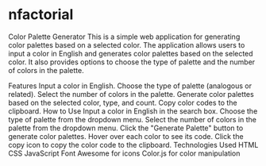 # nfactorial

Color Palette Generator
This is a simple web application for generating color palettes based on a selected color. The application allows users to input a color in English and generates color palettes based on the selected color. It also provides options to choose the type of palette and the number of colors in the palette.

Features
Input a color in English.
Choose the type of palette (analogous or related).
Select the number of colors in the palette.
Generate color palettes based on the selected color, type, and count.
Copy color codes to the clipboard.
How to Use
Input a color in English in the search box.
Choose the type of palette from the dropdown menu.
Select the number of colors in the palette from the dropdown menu.
Click the "Generate Palette" button to generate color palettes.
Hover over each color to see its code.
Click the copy icon to copy the color code to the clipboard.
Technologies Used
HTML
CSS
JavaScript
Font Awesome for icons
Color.js for color manipulation

